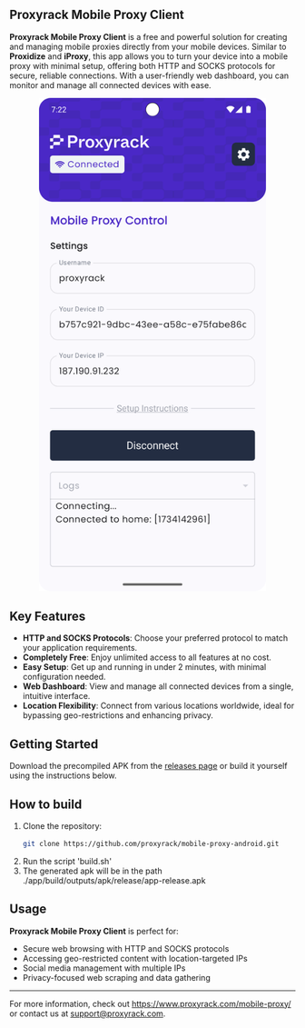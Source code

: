 ## Proxyrack Mobile Proxy Client

**Proxyrack Mobile Proxy Client** is a free and powerful solution for creating and managing mobile proxies directly from your mobile devices. Similar to **Proxidize** and **iProxy**, this app allows you to turn your device into a mobile proxy with minimal setup, offering both HTTP and SOCKS protocols for secure, reliable connections. With a user-friendly web dashboard, you can monitor and manage all connected devices with ease.

<p align="center">
  <img src="./screenshots/screenshot_1.png" style="max-width: 100%; height: auto" width="400">
</p>

## Key Features

- **HTTP and SOCKS Protocols**: Choose your preferred protocol to match your application requirements.
- **Completely Free**: Enjoy unlimited access to all features at no cost.
- **Easy Setup**: Get up and running in under 2 minutes, with minimal configuration needed.
- **Web Dashboard**: View and manage all connected devices from a single, intuitive interface.
- **Location Flexibility**: Connect from various locations worldwide, ideal for bypassing geo-restrictions and enhancing privacy.

## Getting Started

Download the precompiled APK from the [releases page](https://github.com/proxyrack/mobile-proxy-android/releases)
or build it yourself using the instructions below.

## How to build
1. Clone the repository:
    ```bash
    git clone https://github.com/proxyrack/mobile-proxy-android.git
    ```
1. Run the script 'build.sh'
2. The generated apk will be in the path ./app/build/outputs/apk/release/app-release.apk

## Usage

**Proxyrack Mobile Proxy Client** is perfect for:

- Secure web browsing with HTTP and SOCKS protocols
- Accessing geo-restricted content with location-targeted IPs
- Social media management with multiple IPs
- Privacy-focused web scraping and data gathering

---

For more information, check out https://www.proxyrack.com/mobile-proxy/ or contact us at [support@proxyrack.com](mailto:support@proxyrack.com).
